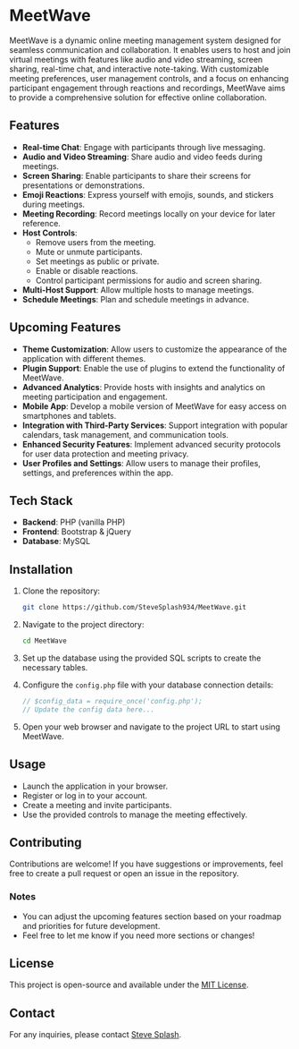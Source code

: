 # MeetWave

MeetWave is a dynamic online meeting management system designed for seamless communication and collaboration. It enables users to host and join virtual meetings with features like audio and video streaming, screen sharing, real-time chat, and interactive note-taking. With customizable meeting preferences, user management controls, and a focus on enhancing participant engagement through reactions and recordings, MeetWave aims to provide a comprehensive solution for effective online collaboration.

## Features

- **Real-time Chat**: Engage with participants through live messaging.
- **Audio and Video Streaming**: Share audio and video feeds during meetings.
- **Screen Sharing**: Enable participants to share their screens for presentations or demonstrations.
- **Emoji Reactions**: Express yourself with emojis, sounds, and stickers during meetings.
- **Meeting Recording**: Record meetings locally on your device for later reference.
- **Host Controls**:
  - Remove users from the meeting.
  - Mute or unmute participants.
  - Set meetings as public or private.
  - Enable or disable reactions.
  - Control participant permissions for audio and screen sharing.
- **Multi-Host Support**: Allow multiple hosts to manage meetings.
- **Schedule Meetings**: Plan and schedule meetings in advance.

## Upcoming Features

- **Theme Customization**: Allow users to customize the appearance of the application with different themes.
- **Plugin Support**: Enable the use of plugins to extend the functionality of MeetWave.
- **Advanced Analytics**: Provide hosts with insights and analytics on meeting participation and engagement.
- **Mobile App**: Develop a mobile version of MeetWave for easy access on smartphones and tablets.
- **Integration with Third-Party Services**: Support integration with popular calendars, task management, and communication tools.
- **Enhanced Security Features**: Implement advanced security protocols for user data protection and meeting privacy.
- **User Profiles and Settings**: Allow users to manage their profiles, settings, and preferences within the app.

## Tech Stack

- **Backend**: PHP (vanilla PHP)
- **Frontend**: Bootstrap & jQuery
- **Database**: MySQL

## Installation

1. Clone the repository:

   ```bash
   git clone https://github.com/SteveSplash934/MeetWave.git
   ```

2. Navigate to the project directory:

   ```bash
   cd MeetWave
   ```

3. Set up the database using the provided SQL scripts to create the necessary tables.

4. Configure the `config.php` file with your database connection details:

   ```php
   // $config_data = require_once('config.php');
   // Update the config data here...
   ```

5. Open your web browser and navigate to the project URL to start using MeetWave.

## Usage

- Launch the application in your browser.
- Register or log in to your account.
- Create a meeting and invite participants.
- Use the provided controls to manage the meeting effectively.

## Contributing

Contributions are welcome! If you have suggestions or improvements, feel free to create a pull request or open an issue in the repository.

### Notes

- You can adjust the upcoming features section based on your roadmap and priorities for future development.
- Feel free to let me know if you need more sections or changes!

## License

This project is open-source and available under the [MIT License](LICENSE).

## Contact

For any inquiries, please contact [Steve Splash](mailto:stevesplash4@gmail.com).
